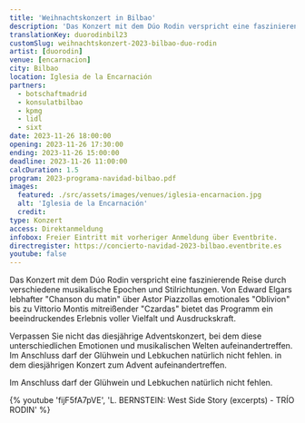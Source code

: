 ```yaml
---
title: 'Weihnachtskonzert in Bilbao'
description: 'Das Konzert mit dem Dúo Rodin verspricht eine faszinierende Reise durch verschiedene musikalische Epochen und Stilrichtungen'
translationKey: duorodinbil23
customSlug: weihnachtskonzert-2023-bilbao-duo-rodin
artist: [duorodin]
venue: [encarnacion]
city: Bilbao
location: Iglesia de la Encarnación
partners:
  - botschaftmadrid
  - konsulatbilbao
  - kpmg
  - lidl
  - sixt
date: 2023-11-26 18:00:00
opening: 2023-11-26 17:30:00
ending: 2023-11-26 15:00:00
deadline: 2023-11-26 11:00:00
calcDuration: 1.5
program: 2023-programa-navidad-bilbao.pdf
images:
  featured: ./src/assets/images/venues/iglesia-encarnacion.jpg
  alt: 'Iglesia de la Encarnación'
  credit:
type: Konzert
access: Direktanmeldung
infobox: Freier Eintritt mit vorheriger Anmeldung über Eventbrite.
directregister: https://concierto-navidad-2023-bilbao.eventbrite.es
youtube: false
---
```


Das Konzert mit dem Dúo Rodin verspricht eine faszinierende Reise durch verschiedene musikalische Epochen und Stilrichtungen. Von Edward Elgars lebhafter "Chanson du matin" über Astor Piazzollas emotionales "Oblivion" bis zu Vittorio Montis mitreißender "Czardas" bietet das Programm ein beeindruckendes Erlebnis voller Vielfalt und Ausdruckskraft.

Verpassen Sie nicht das diesjährige Adventskonzert, bei dem diese unterschiedlichen Emotionen und musikalischen Welten aufeinandertreffen. Im Anschluss darf der Glühwein und Lebkuchen natürlich nicht fehlen. in dem diesjährigen Konzert zum Advent aufeinandertreffen.

Im Anschluss darf der Glühwein und Lebkuchen natürlich nicht fehlen.

{% youtube 'fijF5fA7pVE', 'L. BERNSTEIN: West Side Story (excerpts) - TRÍO RODIN' %}
